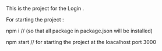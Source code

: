 This is the project for the Login .




For starting the project :


npm i              // (so that all package in package.json will be installed)

npm start          // for starting the project at the loacalhost port 3000

